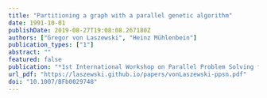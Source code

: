 ```yaml
---
title: "Partitioning a graph with a parallel genetic algorithm"
date: 1991-10-01
publishDate: 2019-08-27T19:08:08.267180Z
authors: ["Gregor von Laszewski", "Heinz Mühlenbein"]
publication_types: ["1"]
abstract: ""
featured: false
publication: "*1st International Workshop on Parallel Problem Solving from Nature*"
url_pdf: "https://laszewski.github.io/papers/vonLaszewski-ppsn.pdf"
doi: "10.1007/BFb0029748"
---
```


